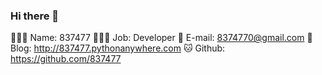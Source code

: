 ### Hi there 👋
🙋🏻‍♂️ Name: 837477 
👨🏻‍💻 Job: Developer
📧 E-mail: 8374770@gmail.com
📔 Blog: http://837477.pythonanywhere.com
🐱 Github: https://github.com/837477
<!--
**837477/837477** is a ✨ _special_ ✨ repository because its `README.md` (this file) appears on your GitHub profile.

Here are some ideas to get you started:

- 🔭 I’m currently working on ...
- 🌱 I’m currently learning ...
- 👯 I’m looking to collaborate on ...
- 🤔 I’m looking for help with ...
- 💬 Ask me about ...
- 📫 How to reach me: ...
- 😄 Pronouns: ...
- ⚡ Fun fact: ...
-->
